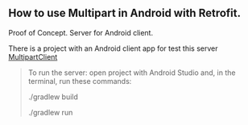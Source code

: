 ## How to use Multipart in Android with Retrofit. 

Proof of Concept. Server for Android client. 

There is a project with an Android client app for test this server [MultipartClient](https://github.com/jorgeavilae/MultipartClient)

> To run the server: open project with Android Studio and, in the terminal, run these commands:
> 
> ./gradlew build
> 
> ./gradlew run
